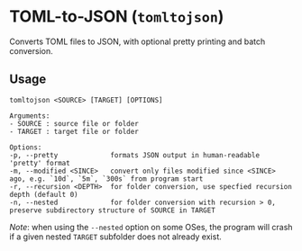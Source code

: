 # TOML-to-JSON (`tomltojson`)

Converts TOML files to JSON, with optional pretty printing and batch conversion.

## Usage

```text
tomltojson <SOURCE> [TARGET] [OPTIONS]

Arguments:
- SOURCE : source file or folder
- TARGET : target file or folder

Options:
-p, --pretty             formats JSON output in human-readable 'pretty' format
-m, --modified <SINCE>   convert only files modified since <SINCE> ago, e.g. `10d`, `5m`, `300s` from program start
-r, --recursion <DEPTH>  for folder conversion, use specfied recursion depth (default 0)
-n, --nested             for folder conversion with recursion > 0, preserve subdirectory structure of SOURCE in TARGET
```

_Note_: when using the `--nested` option on some OSes, the program will crash if a given nested `TARGET` subfolder does not already exist.
